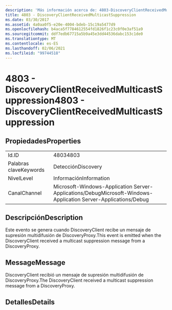 ```yaml
---
description: 'Más información acerca de: 4803-DiscoveryClientReceivedMulticastSuppression'
title: 4803 - DiscoveryClientReceivedMulticastSuppression
ms.date: 03/30/2017
ms.assetid: 4a0aa0f5-e20e-4004-bdeb-15c19a5477d9
ms.openlocfilehash: b4aca5f7784612554fd1826f1c23c0f0e3af51a9
ms.sourcegitcommit: ddf7edb67715a5b9a45e3dd44536dabc153c1de0
ms.translationtype: MT
ms.contentlocale: es-ES
ms.lasthandoff: 02/06/2021
ms.locfileid: "99744518"
---
```

# <a name="4803---discoveryclientreceivedmulticastsuppression"></a><span data-ttu-id="6494d-103">4803 - DiscoveryClientReceivedMulticastSuppression</span><span class="sxs-lookup"><span data-stu-id="6494d-103">4803 - DiscoveryClientReceivedMulticastSuppression</span></span>

## <a name="properties"></a><span data-ttu-id="6494d-104">Propiedades</span><span class="sxs-lookup"><span data-stu-id="6494d-104">Properties</span></span>  
  
|||  
|-|-|  
|<span data-ttu-id="6494d-105">Id.</span><span class="sxs-lookup"><span data-stu-id="6494d-105">ID</span></span>|<span data-ttu-id="6494d-106">4803</span><span class="sxs-lookup"><span data-stu-id="6494d-106">4803</span></span>|  
|<span data-ttu-id="6494d-107">Palabras clave</span><span class="sxs-lookup"><span data-stu-id="6494d-107">Keywords</span></span>|<span data-ttu-id="6494d-108">Detección</span><span class="sxs-lookup"><span data-stu-id="6494d-108">Discovery</span></span>|  
|<span data-ttu-id="6494d-109">Nivel</span><span class="sxs-lookup"><span data-stu-id="6494d-109">Level</span></span>|<span data-ttu-id="6494d-110">Información</span><span class="sxs-lookup"><span data-stu-id="6494d-110">Information</span></span>|  
|<span data-ttu-id="6494d-111">Canal</span><span class="sxs-lookup"><span data-stu-id="6494d-111">Channel</span></span>|<span data-ttu-id="6494d-112">Microsoft-Windows-Application Server-Applications/Debug</span><span class="sxs-lookup"><span data-stu-id="6494d-112">Microsoft-Windows-Application Server-Applications/Debug</span></span>|  
  
## <a name="description"></a><span data-ttu-id="6494d-113">Descripción</span><span class="sxs-lookup"><span data-stu-id="6494d-113">Description</span></span>  

 <span data-ttu-id="6494d-114">Este evento se genera cuando DiscoveryClient recibe un mensaje de supresión multidifusión de DiscoveryProxy.</span><span class="sxs-lookup"><span data-stu-id="6494d-114">This event is emitted when the DiscoveryClient received a multicast suppression message from a DiscoveryProxy.</span></span>  
  
## <a name="message"></a><span data-ttu-id="6494d-115">Message</span><span class="sxs-lookup"><span data-stu-id="6494d-115">Message</span></span>  

 <span data-ttu-id="6494d-116">DiscoveryClient recibió un mensaje de supresión multidifusión de DiscoveryProxy.</span><span class="sxs-lookup"><span data-stu-id="6494d-116">The DiscoveryClient received a multicast suppression message from a DiscoveryProxy.</span></span>  
  
## <a name="details"></a><span data-ttu-id="6494d-117">Detalles</span><span class="sxs-lookup"><span data-stu-id="6494d-117">Details</span></span>
